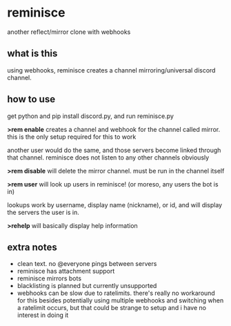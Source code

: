 # reminisce
another reflect/mirror clone with webhooks

## what is this
using webhooks, reminisce creates a channel mirroring/universal discord channel.

## how to use
get python and pip install discord.py, and run reminisce.py

**>rem enable** creates a channel and webhook for the channel called mirror. this is the only setup required for this to work

another user would do the same, and those servers become linked through that channel. reminisce does not listen to any other channels obviously

**>rem disable** will delete the mirror channel. must be run in the channel itself

**>rem user** will look up users in reminisce! (or moreso, any users the bot is in)

lookups work by username, display name (nickname), or id, and will display the servers the user is in.

**>rehelp** will basically display help information

## extra notes
- clean text. no @everyone pings between servers
- reminisce has attachment support
- reminisce mirrors bots
- blacklisting is planned but currently unsupported
- webhooks can be slow due to ratelimits. there's really no workaround for this besides potentially using multiple webhooks and switching when a ratelimit occurs, but that could be strange to setup and i have no interest in doing it
